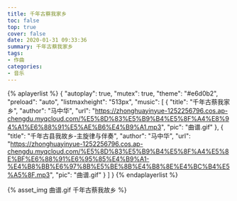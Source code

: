 ```yaml
---
title: 千年古蔡我家乡
toc: false
top: true
cover: false
date: 2020-01-31 09:33:36
summary: 千年古蔡我家乡
tags:
- 作曲
categories:
- 音乐
---
```


{% aplayerlist %}
{
    "autoplay": true,
    "mutex": true,
    "theme": "#e6d0b2",
    "preload": "auto",
    "listmaxheight": "513px",
    "music": [
        {
            "title": "千年古蔡我家乡",
            "author": "马中华",
            "url": "https://zhonghuayinyue-1252256796.cos.ap-chengdu.myqcloud.com/%E5%8D%83%E5%B9%B4%E5%8F%A4%E8%94%A1%E6%88%91%E5%AE%B6%E4%B9%A1.mp3",
            "pic": "曲谱.gif"
        },
        {
            "title": "千年古县我故乡-主旋律与伴奏",
            "author": "马中华",
            "url": "https://zhonghuayinyue-1252256796.cos.ap-chengdu.myqcloud.com/%E5%8D%83%E5%B9%B4%E5%8F%A4%E5%8E%BF%E6%88%91%E6%95%85%E4%B9%A1-%E4%B8%BB%E6%97%8B%E5%BE%8B%E4%B8%8E%E4%BC%B4%E5%A5%8F.mp3",
            "pic": "曲谱.gif"
        }
    ]
}
{% endaplayerlist %}

{% asset_img 曲谱.gif 千年古蔡我故乡 %}